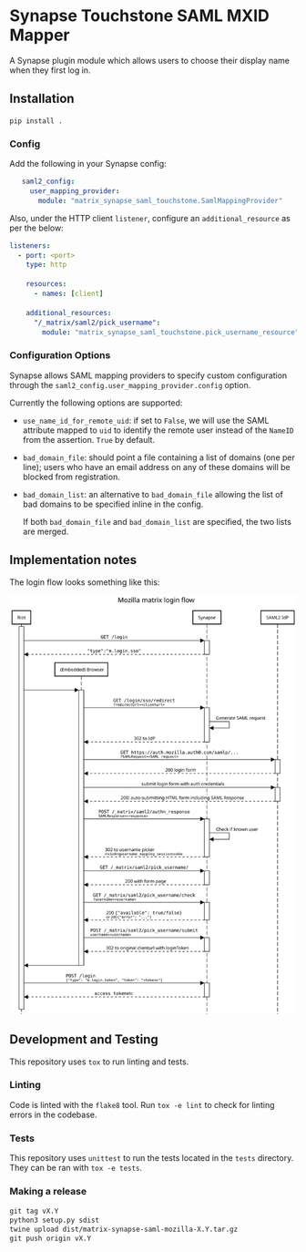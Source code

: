# Synapse Touchstone SAML MXID Mapper

A Synapse plugin module which allows users to choose their display name when they
first log in.

## Installation

```
pip install .
```

### Config

Add the following in your Synapse config:

```yaml
   saml2_config:
     user_mapping_provider:
       module: "matrix_synapse_saml_touchstone.SamlMappingProvider"
```

Also, under the HTTP client `listener`, configure an `additional_resource` as per
the below:

```yaml
listeners:
  - port: <port>
    type: http

    resources:
      - names: [client]

    additional_resources:
      "/_matrix/saml2/pick_username":
        module: "matrix_synapse_saml_touchstone.pick_username_resource"
```

### Configuration Options

Synapse allows SAML mapping providers to specify custom configuration through the
`saml2_config.user_mapping_provider.config` option.

Currently the following options are supported:

 * `use_name_id_for_remote_uid`: if set to `False`, we will use the SAML
   attribute mapped to `uid` to identify the remote user instead of the `NameID`
   from the assertion. `True` by default.

 * `bad_domain_file`: should point a file containing a list of domains (one
   per line); users who have an email address on any of these domains will be
   blocked from registration.

 * `bad_domain_list`: an alternative to `bad_domain_file` allowing the list of
   bad domains to be specified inline in the config.

   If both `bad_domain_file` and `bad_domain_list` are specified, the two lists
   are merged.

## Implementation notes

The login flow looks something like this:

![login flow](https://raw.githubusercontent.com/matrix-org/matrix-synapse-saml-mozilla/master/doc/login_flow.svg?sanitize=true)

## Development and Testing

This repository uses `tox` to run linting and tests.

### Linting

Code is linted with the `flake8` tool. Run `tox -e lint` to check for linting
errors in the codebase.

### Tests

This repository uses `unittest` to run the tests located in the `tests`
directory. They can be ran with `tox -e tests`.

### Making a release

```
git tag vX.Y
python3 setup.py sdist
twine upload dist/matrix-synapse-saml-mozilla-X.Y.tar.gz
git push origin vX.Y
```
